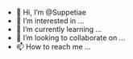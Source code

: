 - 👋 Hi, I’m @Suppetiae
- 👀 I’m interested in ...
- 🌱 I’m currently learning ...
- 💞️ I’m looking to collaborate on ...
- 📫 How to reach me ...

<!---
Suppetiae/Suppetiae is a ✨ special ✨ repository because its `README.md` (this file) appears on your GitHub profile.
You can click the Preview link to take a look at your changes.
--->
